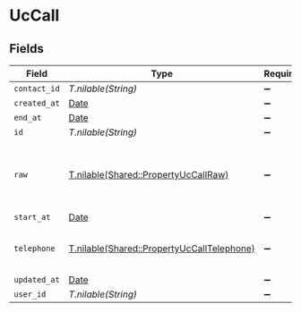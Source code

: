 # UcCall


## Fields

| Field                                                                                        | Type                                                                                         | Required                                                                                     | Description                                                                                  |
| -------------------------------------------------------------------------------------------- | -------------------------------------------------------------------------------------------- | -------------------------------------------------------------------------------------------- | -------------------------------------------------------------------------------------------- |
| `contact_id`                                                                                 | *T.nilable(String)*                                                                          | :heavy_minus_sign:                                                                           | N/A                                                                                          |
| `created_at`                                                                                 | [Date](https://ruby-doc.org/stdlib-2.6.1/libdoc/date/rdoc/Date.html)                         | :heavy_minus_sign:                                                                           | N/A                                                                                          |
| `end_at`                                                                                     | [Date](https://ruby-doc.org/stdlib-2.6.1/libdoc/date/rdoc/Date.html)                         | :heavy_minus_sign:                                                                           | N/A                                                                                          |
| `id`                                                                                         | *T.nilable(String)*                                                                          | :heavy_minus_sign:                                                                           | N/A                                                                                          |
| `raw`                                                                                        | [T.nilable(Shared::PropertyUcCallRaw)](../../models/shared/propertyuccallraw.md)             | :heavy_minus_sign:                                                                           | The raw data returned by the integration for this call                                       |
| `start_at`                                                                                   | [Date](https://ruby-doc.org/stdlib-2.6.1/libdoc/date/rdoc/Date.html)                         | :heavy_minus_sign:                                                                           | N/A                                                                                          |
| `telephone`                                                                                  | [T.nilable(Shared::PropertyUcCallTelephone)](../../models/shared/propertyuccalltelephone.md) | :heavy_minus_sign:                                                                           | The telephone number called                                                                  |
| `updated_at`                                                                                 | [Date](https://ruby-doc.org/stdlib-2.6.1/libdoc/date/rdoc/Date.html)                         | :heavy_minus_sign:                                                                           | N/A                                                                                          |
| `user_id`                                                                                    | *T.nilable(String)*                                                                          | :heavy_minus_sign:                                                                           | N/A                                                                                          |